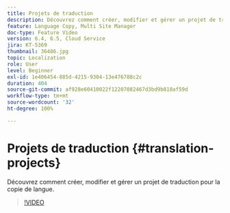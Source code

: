 ```yaml
---
title: Projets de traduction
description: Découvrez comment créer, modifier et gérer un projet de traduction pour la copie de langue.
feature: Language Copy, Multi Site Manager
doc-type: Feature Video
version: 6.4, 6.5, Cloud Service
jira: KT-5369
thumbnail: 36486.jpg
topic: Localization
role: User
level: Beginner
exl-id: 1e406454-885d-4215-9304-13e476788c2c
duration: 404
source-git-commit: af928e60410022f12207082467d3bd9b818af59d
workflow-type: tm+mt
source-wordcount: '32'
ht-degree: 100%

---
```


# Projets de traduction {#translation-projects}

Découvrez comment créer, modifier et gérer un projet de traduction pour la copie de langue.

>[!VIDEO](https://video.tv.adobe.com/v/36486?quality=12&learn=on)
